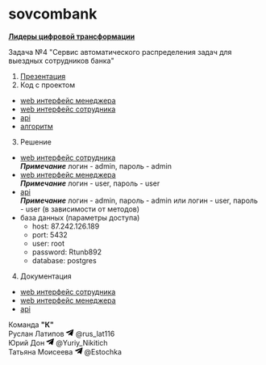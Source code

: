 # sovcombank

[**Лидеры цифровой трансформации**](https://i.moscow/lct/krasnodar)

Задача №4 "Сервис автоматического распределения задач для выездных сотрудников банка"

1. [Презентация](presentation.pdf)
2. Код с проектом
* [web интерфейс менеджера](https://github.com/RuslanLat/sovcombank/tree/main/webmanager)
* [web интерфейс сотрудника](https://github.com/RuslanLat/sovcombank/tree/main/webstaff)
* [api](https://github.com/RuslanLat/sovcombank/tree/main/backend)
* [алгоритм](https://github.com/RuslanLat/sovcombank/tree/main/algoritm.ipynb)

3. Решение
* [web интерфейс сотрудника](http://94.139.253.145:5990) \
***Примечание*** логин - admin, пароль - admin
* [web интерфейс менеджера](http://178.170.194.190:5980) \
***Примечание*** логин - user, пароль - user
* [api](http://46.243.201.104:8080/docs) \
***Примечание*** логин - admin, пароль - admin или логин - user, пароль - user (в зависимости от методов)
 * база данных (параметры доступа)
    - host: 87.242.126.189
    - port: 5432
    - user: root
    - password: Rtunb892
    - database: postgres

4. Документация
* [web интерфейс сотрудника](webstaff.pdf)
* [web интерфейс менеджера](webuserinfo.pdf)
* [api](http://46.243.201.104:8080/docs)




Команда **"К"** \
Руслан Латипов <img src="images/telegram_icon.png" width="15"> @rus_lat116 \
Юрий Дон <img src="images/telegram_icon.png" width="15"> @Yuriy_Nikitich \
Татьяна Моисеева <img src="images/telegram_icon.png" width="15"> @Estochka